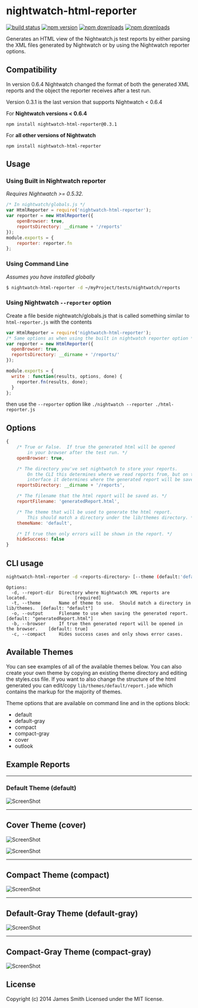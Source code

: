 # nightwatch-html-reporter

[![build status](https://img.shields.io/travis/jls/nightwatch-html-reporter/master.svg?style=flat-square)](https://travis-ci.org/jls/nightwatch-html-reporter)
[![npm version](https://img.shields.io/npm/v/nightwatch-html-reporter.svg?style=flat-square)](https://www.npmjs.com/package/nightwatch-html-reporter)
[![npm downloads](https://img.shields.io/npm/dm/nightwatch-html-reporter.svg?style=flat-square)](https://www.npmjs.com/package/nightwatch-html-reporter)
[![npm downloads](https://img.shields.io/versioneye/d/nodejs/nightwatch-html-reporter.svg?style=flat-square)](https://www.npmjs.com/package/nightwatch-html-reporter)

Generates an HTML view of the Nightwatch.js test reports by either parsing the
XML files generated by Nightwatch or by using the Nightwatch reporter options.

## Compatibility

In version 0.6.4 Nightwatch changed the format of both the generated XML
reports and the object the reporter receives after a test run.

Version 0.3.1 is the last version that supports Nightwatch < 0.6.4


For **Nightwatch versions < 0.6.4**  
```
npm install nightwatch-html-reporter@0.3.1
```

For **all other versions of Nightwatch**
```
npm install nightwatch-html-reporter
```

## Usage


### Using Built in Nightwatch reporter
_Requires Nightwatch >= 0.5.32._

```javascript
/* In nightwatch/globals.js */
var HtmlReporter = require('nightwatch-html-reporter');
var reporter = new HtmlReporter({
	openBrowser: true,
	reportsDirectory: __dirname + '/reports'
});
module.exports = {
	reporter: reporter.fn
};
```

### Using Command Line
_Assumes you have installed globally_
```bash
$ nightwatch-html-reporter -d ~/myProject/tests/nightwatch/reports
```

### Using Nightwatch `--reporter` option

Create a file beside nightwatch/globals.js that is called something similar to `html-reporter.js` with the contents
```javascript
var HtmlReporter = require('nightwatch-html-reporter');
/* Same options as when using the built in nightwatch reporter option */
var reporter = new HtmlReporter({
  openBrowser: true,
  reportsDirectory: __dirname + '/reports/'
});

module.exports = {
  write : function(results, options, done) {
    reporter.fn(results, done);
  }
};
```

then use the `--reporter` option like `./nightwatch --reporter ./html-reporter.js`

## Options

```javascript
{
	/* True or False.  If true the generated html will be opened
		in your browser after the test run. */
	openBrowser: true,

	/* The directory you've set nightwatch to store your reports.
		On the CLI this determines where we read reports from, but on this
		interface it determines where the generated report will be saved. */
	reportsDirectory: __dirname + '/reports',

	/* The filename that the html report will be saved as. */
	reportFilename: 'generatedReport.html',

	/* The theme that will be used to generate the html report.
		This should match a directory under the lib/themes directory. */
	themeName: 'default',

	/* If true then only errors will be shown in the report. */
	hideSuccess: false
}
```

## CLI usage

```bash
nightwatch-html-reporter -d <reports-directory> [--theme (default:'default')] [--output (default:generatedReport.html)]
```

```
Options:
  -d, --report-dir  Directory where Nightwatch XML reports are located.                  [required]
  -t, --theme       Name of theme to use.  Should match a directory in lib/themes.  [default: "default"]
  -o, --output      Filename to use when saving the generated report.               [default: "generatedReport.html"]
  -b, --browser     If true then generated report will be opened in the browser.    [default: true]
  -c, --compact     Hides success cases and only shows error cases.
```

## Available Themes

You can see examples of all of the available themes below.  You can also create your own theme by copying an existing
theme directory and editing the styles.css file.  If you want to also change the structure of the html generated
you can edit/copy `lib/themes/default/report.jade` which contains the markup for the majority of themes.

Theme options that are available on command line and in the options block:
* default
* default-gray
* compact
* compact-gray
* cover
* outlook


## Example Reports

---
### Default Theme (default)

![ScreenShot](https://raw.githubusercontent.com/jls/nightwatch-html-reporter/screenshots/screenshots/default.png)

---
## Cover Theme (cover)

![ScreenShot](https://raw.githubusercontent.com/jls/nightwatch-html-reporter/screenshots/screenshots/cover_success.png)

![ScreenShot](https://raw.githubusercontent.com/jls/nightwatch-html-reporter/screenshots/screenshots/cover_failure.png)

---
## Compact Theme (compact)

![ScreenShot](https://raw.githubusercontent.com/jls/nightwatch-html-reporter/screenshots/screenshots/compact.png)

---
## Default-Gray Theme (default-gray)

![ScreenShot](https://raw.githubusercontent.com/jls/nightwatch-html-reporter/screenshots/screenshots/default-gray.png)

---
## Compact-Gray Theme (compact-gray)

![ScreenShot](https://raw.githubusercontent.com/jls/nightwatch-html-reporter/screenshots/screenshots/compact-gray.png)


## License
Copyright (c) 2014 James Smith
Licensed under the MIT license.

